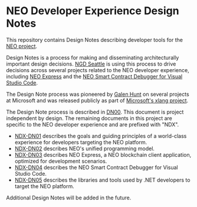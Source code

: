 # NEO Developer Experience Design Notes

This repository contains Design Notes describing developer tools for the
[NEO project](https://github.com/neo-project).

Design Notes is a process for making and disseminating architecturally
important design decisions. [NGD Seattle](https://github.com/ngdseattle)
is using this process to drive decisions across several projects related
to the NEO developer experience, including 
[NEO Express](https://github.com/neo-project/neo-express) and the
[NEO Smart Contract Debugger for Visual Studio Code](https://github.com/neo-project/neo-debugger).

The Design Note process was pioneered by
[Galen Hunt](https://www.microsoft.com/en-us/research/people/galenh/)
on several projects at Microsoft and was released publicly as part of
[Microsoft's xlang project](http://github.com/Microsoft/xlang).

The Design Note process is described in
[DN00](DN00%20-%20The%20Design%20Note%20Process​.md). This document is
project independent by design. The remaining documents in this project
are specific to the NEO developer experience and are prefixed with "NDX".

* [NDX-DN01](NDX-DN01%20-%20NEO%20Developer%20Experience.md) describes
  the goals and guiding principles of a world-class experience for developers
  targeting the NEO platform.
* [NDX-DN02](NDX-DN02%20-%20NEO-FX%20Unified%20Programming%20Model.md) describes
  NEO's unified programming model.
* [NDX-DN03](NDX-DN03%20-%20NEO%20Express%20Development%20Blockchain.md) describes
  NEO Express, a NEO blockchain client application, optimized for development
  scenarios.
* [NDX-DN04](NDX-DN04%20-%20NEO%20Smart%20Contract%20Debugging.md) describes the
  NEO Smart Contract Debugger for Visual Studio Code.
* [NDX-DN05](NDX-DN05%20-%20NEO%20Toolkit%20for%20.NET.md) describes the libraries
  and tools used by .NET developers to target the NEO platform.

Additional Design Notes will be added in the future.
